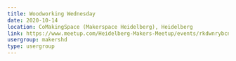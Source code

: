 ```yaml
---
title: Woodworking Wednesday
date: 2020-10-14
location: CoMakingSpace (Makerspace Heidelberg), Heidelberg
link: https://www.meetup.com/Heidelberg-Makers-Meetup/events/rkdwnrybcnbsb/
usergroup: makershd
type: usergroup
---
```

